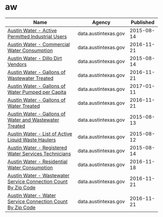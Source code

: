 # aw

Name | Agency | Published
---- | ---- | ---------
[Austin Water - Active Permitted Industrial Users](../datasets/ux64-t7is.md) | data.austintexas.gov | 2015-08-14
[Austin Water - Commercial Water Consumption](../datasets/5h9c-wmds.md) | data.austintexas.gov | 2016-11-21
[Austin Water - Dillo Dirt Vendors](../datasets/8ih9-dnxa.md) | data.austintexas.gov | 2015-08-14
[Austin Water - Gallons of Wastewater Treated](../datasets/vuwy-s6qv.md) | data.austintexas.gov | 2016-11-21
[Austin Water - Gallons of Water Pumped per Capita](../datasets/wfm8-s7zc.md) | data.austintexas.gov | 2017-01-11
[Austin Water - Gallons of Water Treated](../datasets/xtim-9ehs.md) | data.austintexas.gov | 2016-11-21
[Austin Water - Gallons of Water and Wastewater Treated](../datasets/m4wb-q5fa.md) | data.austintexas.gov | 2015-08-13
[Austin Water - List of Active Liquid Waste Haulers](../datasets/pbam-er2r.md) | data.austintexas.gov | 2015-08-12
[Austin Water - Registered Water Services Technicians](../datasets/eyec-w6nz.md) | data.austintexas.gov | 2015-08-14
[Austin Water - Residential Water Consumption](../datasets/sxk7-7k6z.md) | data.austintexas.gov | 2016-11-18
[Austin Water - Wastewater Service Connection Count By Zip Code](../datasets/6v99-vnq3.md) | data.austintexas.gov | 2016-11-21
[Austin Water - Water Service Connection Count By Zip Code](../datasets/uizf-mcbc.md) | data.austintexas.gov | 2016-11-21

